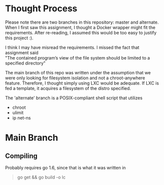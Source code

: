 # Thought Process
Please note there are two branches in this repository: master and alternate.
When I first saw this assignment, I thought a Docker wrapper might fit the 
requirements. After re-reading, I assumed this would be too easy to justify 
this project :).  

I think I may have misread the requirements. I missed the fact that 
assignment said  
"The contained program’s view of the file system should be limited to a
 specified directory"  

The main branch of this repo was written under the assumption that we were 
only looking for filesystem isolation and not a chroot-anywhere feature. 
Therefore, I thought simply using LXC would be adequate. If LXC is fed a 
template, it acquires a filesystem of the distro specified.


The 'alternate' branch is a POSIX-compliant shell script that utilizes
* chroot
* ulimit
* ip net-ns

# Main Branch
## Compiling
Probably requires go 1.6, since that is what it was written in  
>go get && go build -o lc

